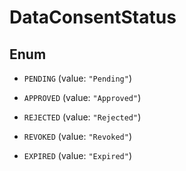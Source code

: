 

# DataConsentStatus

## Enum


* `PENDING` (value: `"Pending"`)

* `APPROVED` (value: `"Approved"`)

* `REJECTED` (value: `"Rejected"`)

* `REVOKED` (value: `"Revoked"`)

* `EXPIRED` (value: `"Expired"`)



